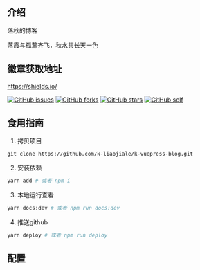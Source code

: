 ## 介绍

落秋的博客

落霞与孤鹜齐飞，秋水共长天一色

## 徽章获取地址

https://shields.io/

[![GitHub issues](https://img.shields.io/github/issues/k-liaojiale/k-vuepress-blog)](https://github.com/k-liaojiale/k-vuepress-blog/issues)
[![GitHub forks](https://img.shields.io/github/forks/k-liaojiale/k-vuepress-blog)](https://github.com/k-liaojiale/k-vuepress-blog/network)
[![GitHub stars](https://img.shields.io/github/stars/k-liaojiale/k-vuepress-blog)](https://github.com/k-liaojiale/k-vuepress-blog/stargazers)
[![GitHub self](https://img.shields.io/badge/k--liaojiale-blog-orange)](https://img.shields.io/badge/k--liaojiale-blog-orange)

## 食用指南

1. 拷贝项目

```git
git clone https://github.com/k-liaojiale/k-vuepress-blog.git
```

2. 安装依赖
```sh
yarn add # 或者 npm i
```

3. 本地运行查看
```sh
yarn docs:dev # 或者 npm run docs:dev
```

4. 推送github
```sh
yarn deploy # 或者 npm run deploy
```

## 配置
